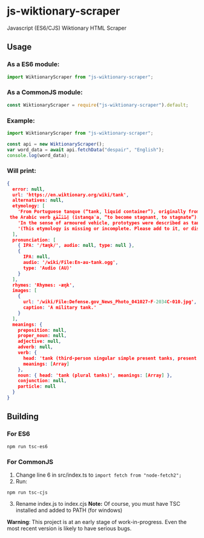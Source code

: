# js-wiktionary-scraper
Javascript (ES6/CJS) Wiktionary HTML Scraper

## Usage
### As a ES6 module:
```js
import WiktionaryScraper from "js-wiktionary-scraper";
```
### As a CommonJS module:
```js
const WiktionaryScraper = require("js-wiktionary-scraper").default;
```
### Example:
```js
import WiktionaryScraper from "js-wiktionary-scraper";

const api = new WiktionaryScraper();
var word_data = await api.fetchData("despair", "English");
console.log(word_data);
```
### Will print:
```json
{
  error: null,
  url: 'https://en.wiktionary.org/wiki/tank',
  alternatives: null,
  etymology: [
    'From Portuguese tanque (“tank, liquid container”), originally from Indian vernacular for a large artificial water reservoir, cistern, pool, etc., for example, Gujarati ટાંકી (ṭā̃kī) or Marathi टाकी (ṭākī).
 the Arabic verb اِسْتَنْقَعَ‎ (istanqaʿa, “to become stagnant, to stagnate”).',
    'In the sense of armoured vehicle, prototypes were described as tanks for carrying water [from 1915] to disguise their nature as well as due to physical resemblance.',
    '(This etymology is missing or incomplete. Please add to it, or discuss it at the Etymology scriptorium.)'
  ],
  pronunciation: [
    { IPA: '/tæŋk/', audio: null, type: null },
    {
      IPA: null,
      audio: '/wiki/File:En-au-tank.ogg',
      type: 'Audio (AU)'
    }
  ],
  rhymes: 'Rhymes: -æŋk',
  images: [
    {
      url: '/wiki/File:Defense.gov_News_Photo_041027-F-2034C-010.jpg',
      caption: 'A military tank.'
    }
  ],
  meanings: {
    preposition: null,
    proper_noun: null,
    adjective: null,
    adverb: null,
    verb: {
      head: 'tank (third-person singular simple present tanks, present participle tanking, simple past and past participle tanked)',
      meanings: [Array]
    },
    noun: { head: 'tank (plural tanks)', meanings: [Array] },
    conjunction: null,
    particle: null
  }
}
```

## Building
### For ES6
```
npm run tsc-es6
```
### For CommonJS
1. Change line 6 in src/index.ts to `import fetch from "node-fetch2";`
2. Run:
```
npm run tsc-cjs
```
3. Rename index.js to index.cjs
**Note:** Of course, you must have TSC installed and added to PATH (for windows)

**Warning**: This project is at an early stage of work-in-progress. Even the most recent version is likely to have serious bugs.